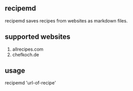 ## recipemd

recipemd saves recipes from websites as markdown files.

## supported websites

1. allrecipes.com
2. chefkoch.de

## usage

recipemd 'url-of-recipe'